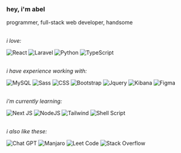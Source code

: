 ### hey, i'm **abel**

programmer, full-stack web developer, handsome
<br /><br />

*i love:*
<div display="flex">
  <img src="https://img.shields.io/badge/react-%2320232a.svg?style=for-the-badge&logo=react&logoColor=%2361DAFB" alt="React"/>
  <img src="https://img.shields.io/badge/Laravel-FF2D20?style=for-the-badge&logo=laravel&logoColor=white" alt="Laravel"/>
  <img src="https://img.shields.io/badge/Python-14354C?style=for-the-badge&logo=python&logoColor=white" alt="Python"/>
    <img src="https://img.shields.io/badge/typescript-%23007ACC.svg?style=for-the-badge&logo=typescript&logoColor=white" alt="TypeScript"/>
</div>
<br />

*i have experience working with:*
<div display="flex">
  <img src="https://img.shields.io/badge/MySQL-00000F?style=for-the-badge&logo=mysql&logoColor=white" alt="MySQL"/> 
  <img src="https://img.shields.io/badge/Sass-CC6699?style=for-the-badge&logo=sass&logoColor=white" alt="Sass"/>
  <img src="https://img.shields.io/badge/css3-%231572B6.svg?style=for-the-badge&logo=css3&logoColor=white" alt="CSS"/>
  <img src="https://img.shields.io/badge/Bootstrap-563D7C?style=for-the-badge&logo=bootstrap&logoColor=white" alt="Bootstrap"/>
  <img src="https://img.shields.io/badge/jQuery-0769AD?style=for-the-badge&logo=jquery&logoColor=white" alt="Jquery"/>
  <img src="https://img.shields.io/badge/Kibana-005571?style=for-the-badge&logo=Kibana&logoColor=white" alt="Kibana"/> 
  <img src="https://img.shields.io/badge/Figma-F24E1E?style=for-the-badge&logo=figma&logoColor=white" alt="Figma"/> 
</div>
<br />

*i'm currently learning:*
<div display="flex">
  <img src="https://img.shields.io/badge/Next-black?style=for-the-badge&logo=next.js&logoColor=white" alt="Next JS"/>
  <img src="https://img.shields.io/badge/Node.js-43853D?style=for-the-badge&logo=node.js&logoColor=white" alt="NodeJS"/>
  <img src="https://img.shields.io/badge/Tailwind_CSS-38B2AC?style=for-the-badge&logo=tailwind-css&logoColor=white" alt="Tailwind"/>
  <img src="https://img.shields.io/badge/Shell_Script-121011?style=for-the-badge&logo=gnu-bash&logoColor=white" alt="Shell Script"/>
</div>
<br />

*i also like these:*
<div display="flex">
  <img src="https://img.shields.io/badge/Chat_GPT-000000?style=for-the-badge&logo=openai&logoColor=white" alt="Chat GPT"/>
  <img src="https://img.shields.io/badge/manjaro-35BF5C?style=for-the-badge&logo=manjaro&logoColor=white" alt="Manjaro"/>
  <img src="https://img.shields.io/badge/-LeetCode-FFA116?style=for-the-badge&logo=LeetCode&logoColor=black" alt="Leet Code"/>
  <img src="https://img.shields.io/badge/Stack_Overflow-FE7A16?style=for-the-badge&logo=stack-overflow&logoColor=white" alt="Stack Overflow"/>
</div>

  
  
  


